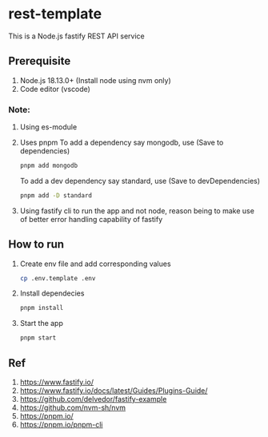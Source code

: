 # rest-template

This is a Node.js fastify REST API service

## Prerequisite
1. Node.js 18.13.0+ (Install node using nvm only)
2. Code editor (vscode)

### Note:
1. Using es-module
2. Uses pnpm
   To add a dependency say mongodb, use (Save to dependencies)

   ```bash
   pnpm add mongodb
   ```
   To add a dev dependency say standard, use (Save to devDependencies)
   ```bash
   pnpm add -D standard
   ```
3. Using fastify cli to run the app and not node, reason being to make use of better error handling capability of fastify

## How to run
1. Create env file and add corresponding values
   ```bash
   cp .env.template .env
   ```
2. Install dependecies
   ```bash
   pnpm install
   ```
3. Start the app
   ```bash
   pnpm start
   ```
## Ref
1. https://www.fastify.io/
2. https://www.fastify.io/docs/latest/Guides/Plugins-Guide/
3. https://github.com/delvedor/fastify-example
4. https://github.com/nvm-sh/nvm
5. https://pnpm.io/
6. https://pnpm.io/pnpm-cli